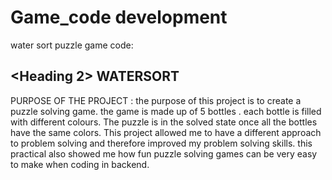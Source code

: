 # Game_code development 
water sort puzzle game code: 
## <Heading 2> WATERSORT 
PURPOSE OF THE PROJECT : the purpose of this project is to create a puzzle 
solving game. the game is made up of 5 bottles . each bottle is filled with
different colours. The puzzle is in the solved state once all the bottles 
have the same colors. 
This project allowed me to have a different approach to problem solving and
therefore improved my problem solving skills. this practical also showed me 
how fun puzzle solving games can be very easy to make when coding in backend.




